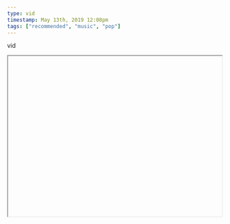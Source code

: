 ```yaml
---
type: vid
timestamp: May 13th, 2019 12:08pm
tags: ["recommended", "music", "pop"]
---
```

vid
<iframe width="500" height="375"  id="youtube_iframe" src="https://www.youtube.com/embed/7LvayVk_7GU[![thumbnail](http://i3.ytimg.com/vi//maxresdefault.jpg)](https://www.youtube.com/watch?v=)></iframe>                    
                                            
Spotify gave me one of the best radio playlists I ever listened to.  This was one of the major highlights.
 
                                                    
<small>source: https://saturdayxiii.tumblr.com/post/184853139179</small>